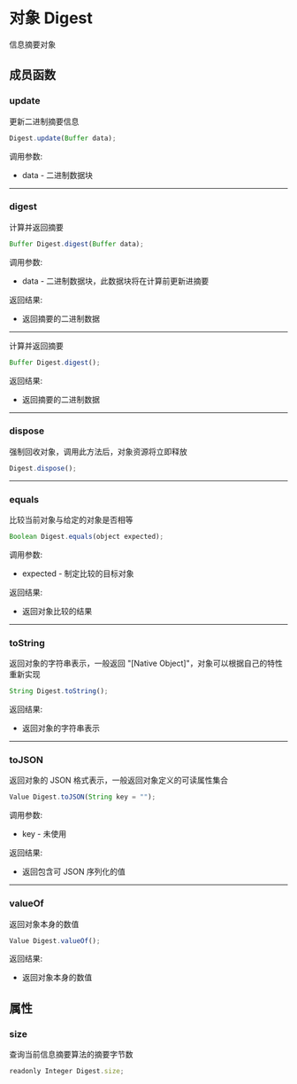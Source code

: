 # 对象 Digest
信息摘要对象

## 成员函数
        
### update
更新二进制摘要信息
```JavaScript
Digest.update(Buffer data);
```

调用参数:
* data - 二进制数据块

--------------------------
### digest
计算并返回摘要
```JavaScript
Buffer Digest.digest(Buffer data);
```

调用参数:
* data - 二进制数据块，此数据块将在计算前更新进摘要

返回结果:
* 返回摘要的二进制数据

--------------------------
计算并返回摘要
```JavaScript
Buffer Digest.digest();
```

返回结果:
* 返回摘要的二进制数据

--------------------------
### dispose
强制回收对象，调用此方法后，对象资源将立即释放
```JavaScript
Digest.dispose();
```

--------------------------
### equals
比较当前对象与给定的对象是否相等
```JavaScript
Boolean Digest.equals(object expected);
```

调用参数:
* expected - 制定比较的目标对象

返回结果:
* 返回对象比较的结果

--------------------------
### toString
返回对象的字符串表示，一般返回 "[Native Object]"，对象可以根据自己的特性重新实现
```JavaScript
String Digest.toString();
```

返回结果:
* 返回对象的字符串表示

--------------------------
### toJSON
返回对象的 JSON 格式表示，一般返回对象定义的可读属性集合
```JavaScript
Value Digest.toJSON(String key = "");
```

调用参数:
* key - 未使用

返回结果:
* 返回包含可 JSON 序列化的值

--------------------------
### valueOf
返回对象本身的数值
```JavaScript
Value Digest.valueOf();
```

返回结果:
* 返回对象本身的数值

## 属性
        
### size
查询当前信息摘要算法的摘要字节数
```JavaScript
readonly Integer Digest.size;
```

